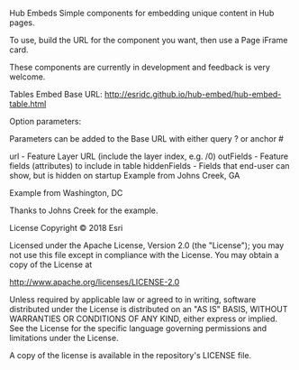 Hub Embeds
Simple components for embedding unique content in Hub pages.

To use, build the URL for the component you want, then use a Page iFrame card.

These components are currently in development and feedback is very welcome.

Tables
Embed Base URL: http://esridc.github.io/hub-embed/hub-embed-table.html

Option parameters:

Parameters can be added to the Base URL with either query ? or anchor #

url - Feature Layer URL (include the layer index, e.g. /0)
outFields - Feature fields (attributes) to include in table
hiddenFields - Fields that end-user can show, but is hidden on startup
Example from Johns Creek, GA

Example from Washington, DC

Thanks to Johns Creek for the example.

License
Copyright © 2018 Esri

Licensed under the Apache License, Version 2.0 (the "License"); you may not use this file except in compliance with the License. You may obtain a copy of the License at

http://www.apache.org/licenses/LICENSE-2.0

Unless required by applicable law or agreed to in writing, software distributed under the License is distributed on an "AS IS" BASIS, WITHOUT WARRANTIES OR CONDITIONS OF ANY KIND, either express or implied. See the License for the specific language governing permissions and limitations under the License.

A copy of the license is available in the repository's LICENSE file.
